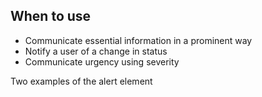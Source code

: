 ## When to use

- Communicate essential information in a prominent way
- Notify a user of a change in status
- Communicate urgency using severity

<div id="overview-image-description"
     class="visually-hidden">
  Two examples of the alert element
</div>
